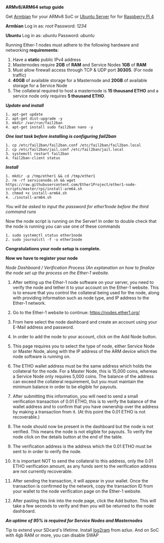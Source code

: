 **ARMv8/ARM64 setup guide**

Get [Armbian](https://www.armbian.com/download/) for your ARMv8 SoC or [Ubuntu Server](http://cdimage.ubuntu.com/releases/19.10.1/release/ubuntu-19.10.1-preinstalled-server-arm64+raspi3.img.xz) for for [Raspberry Pi 4](https://ubuntu.com/download/raspberry-pi)

**Armbian** Log in as: *root*  Password: *1234*

**Ubuntu** Log in as: *ubuntu*  Password: *ubuntu*

Running Ether-1 nodes must adhere to the following hardware and networking **requirements**:
	
1. Have a **static** public IPv4 address
2. Masternodes require **2GB** of **RAM** and Service Nodes **1GB** of **RAM**
3. Must allow firewall access through TCP & UDP port **30305**. (For node traffic)
4. **40GB** of available storage for a Masternode and **20GB** of available storage for a Service Node
5. The collateral required to host a masternode is **15 thousand ETHO** and a service node only requires **5 thousand ETHO**.	

***Update and install***

	1. apt-get update
	2. apt-get dist-upgrade -y
	3. mkdir /var/run/fail2ban
 	4. apt-get install sudo fail2ban nano -y

***One last task before installing is configuring fail2ban***

	1. cp /etc/fail2ban/fail2ban.conf /etc/fail2ban/fail2ban.local
	2. cp /etc/fail2ban/jail.conf /etc/fail2ban/jail.local
	3. systemctl restart fail2ban
	4. fail2ban-client status

***Install***

	1. mkdir -p /tmp/ether1 && cd /tmp/ether1
	2. rm -rf servicenode.sh && wget https://raw.githubusercontent.com/Ether1Project/ether1-node-scripts/master/rpi/install-arm64.sh
	3. chmod +x install-arm64.sh
	4. ./install-arm64.sh

*You will be asked to input the password for ether1node before the third command runs*

Now the node script is running on the Server! In order to double check that the node is running you can use one of these commands

	1. sudo systemctl status ether1node
	2. sudo journalctl -f -u ether1node
 
**Congratulations your node setup is complete.**

**Now we have to register your node** 

*Node Dashboard / Verification Process (An explanation on how to finalize the node set up the process on the Ether-1 website.*

1. After setting up the Ether-1 node software on your server, you need to verify the node and tether it to your account on the Ether-1 website. This is to ensure that you control the collateral being used for the node, along with providing information such as node type, and IP address to the Ether-1 network. 

2. Go to the Ether-1 website to continue: https://nodes.ether1.org/

3. From here select the node dashboard and create an account using your E-Mail address and password.

4. In order to add the node to your account, click on the Add Node button. 

5. This page requires you to select the type of node, either Service Node or Master Node, along with the IP address of the ARM device which the node software is running on.

6. The ETHO wallet address must be the same address which holds the collateral for the node. For a Master Node, this is 15,000 coins, whereas a Service Node only requires 5,000 coins. The balance of the address can exceed the collateral requirement, but you must maintain the minimum balance in order to be eligible for payouts.

7. After submitting this information, you will need to send a small verification transaction of 0.01 ETHO, this is to verify the balance of the wallet address and to confirm that you have ownership over the address by making a transaction from it. (At this point the 0.01 ETHO is not recoverable.)

8. The node should now be present in the dashboard but the node is not verified. This means the node is not eligible for payouts. To verify the node click on the details button at the end of the table.

9. The verification address is the address which the 0.01 ETHO must be sent to in order to verify the node.

10. It is  important NOT to send the collateral to this address, only the 0.01 ETHO verification amount, as any funds sent to the verification address are not currently recoverable.

11. After sending the transaction, it will appear in your wallet. Once the transaction is confirmed by the network, copy the transaction ID from your wallet to the node verification page on the Ether-1 website.

12. After pasting this link into the node page, click the Add button. This will take a few seconds to verify and then you will be returned to the node dashboard.

***An uptime of 95% is required for Service Nodes and Masternodes***

Tip to extend your SDcard's lifetime. Install [log2ram](https://github.com/azlux/log2ram#install) from azlux. And on SoC with 4gb RAM or more, you can disable SWAP
